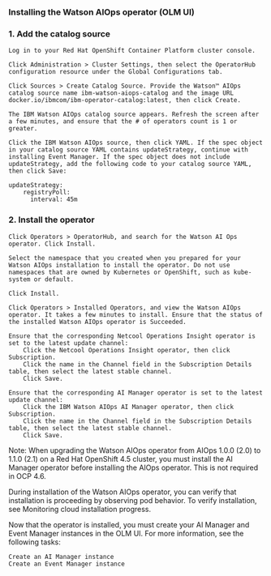 ### Installing the Watson AIOps operator (OLM UI)

### 1. Add the catalog source

    Log in to your Red Hat OpenShift Container Platform cluster console.

    Click Administration > Cluster Settings, then select the OperatorHub configuration resource under the Global Configurations tab.

    Click Sources > Create Catalog Source. Provide the Watson™ AIOps catalog source name ibm-watson-aiops-catalog and the image URL docker.io/ibmcom/ibm-operator-catalog:latest, then click Create.

    The IBM Watson AIOps catalog source appears. Refresh the screen after a few minutes, and ensure that the # of operators count is 1 or greater.

    Click the IBM Watson AIOps source, then click YAML. If the spec object in your catalog source YAML contains updateStrategy, continue with installing Event Manager. If the spec object does not include updateStrategy, add the following code to your catalog source YAML, then click Save:

    updateStrategy:
        registryPoll:
          interval: 45m

### 2. Install the operator

    Click Operators > OperatorHub, and search for the Watson AI Ops operator. Click Install.

    Select the namespace that you created when you prepared for your Watson AIOps installation to install the operator. Do not use namespaces that are owned by Kubernetes or OpenShift, such as kube-system or default.

    Click Install.

    Click Operators > Installed Operators, and view the Watson AIOps operator. It takes a few minutes to install. Ensure that the status of the installed Watson AIOps operator is Succeeded.

    Ensure that the corresponding Netcool Operations Insight operator is set to the latest update channel:
        Click the Netcool Operations Insight operator, then click Subscription.
        Click the name in the Channel field in the Subscription Details table, then select the latest stable channel.
        Click Save.

    Ensure that the corresponding AI Manager operator is set to the latest update channel:
        Click the IBM Watson AIOps AI Manager operator, then click Subscription.
        Click the name in the Channel field in the Subscription Details table, then select the latest stable channel.
        Click Save.

Note: When upgrading the Watson AIOps operator from AIOps 1.0.0 (2.0) to 1.1.0 (2.1) on a Red Hat OpenShift 4.5 cluster, you must install the AI Manager operator before installing the AIOps operator. This is not required in OCP 4.6.

During installation of the Watson AIOps operator, you can verify that installation is proceeding by observing pod behavior. To verify installation, see Monitoring cloud installation progress.

Now that the operator is installed, you must create your AI Manager and Event Manager instances in the OLM UI. For more information, see the following tasks:

    Create an AI Manager instance
    Create an Event Manager instance
